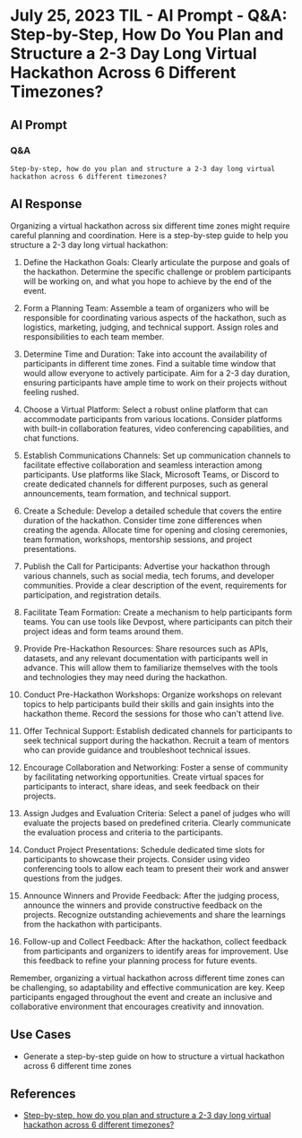 # July 25, 2023 TIL - AI Prompt - Q&A: Step-by-Step, How Do You Plan and Structure a 2-3 Day Long Virtual Hackathon Across 6 Different Timezones?

## AI Prompt

### Q&A

```
Step-by-step, how do you plan and structure a 2-3 day long virtual hackathon across 6 different timezones?
```

## AI Response

Organizing a virtual hackathon across six different time zones might require careful planning and coordination. Here is a step-by-step guide to help you structure a 2-3 day long virtual hackathon:

1. Define the Hackathon Goals: Clearly articulate the purpose and goals of the hackathon. Determine the specific challenge or problem participants will be working on, and what you hope to achieve by the end of the event.

2. Form a Planning Team: Assemble a team of organizers who will be responsible for coordinating various aspects of the hackathon, such as logistics, marketing, judging, and technical support. Assign roles and responsibilities to each team member.

3. Determine Time and Duration: Take into account the availability of participants in different time zones. Find a suitable time window that would allow everyone to actively participate. Aim for a 2-3 day duration, ensuring participants have ample time to work on their projects without feeling rushed.

4. Choose a Virtual Platform: Select a robust online platform that can accommodate participants from various locations. Consider platforms with built-in collaboration features, video conferencing capabilities, and chat functions.

5. Establish Communications Channels: Set up communication channels to facilitate effective collaboration and seamless interaction among participants. Use platforms like Slack, Microsoft Teams, or Discord to create dedicated channels for different purposes, such as general announcements, team formation, and technical support.

6. Create a Schedule: Develop a detailed schedule that covers the entire duration of the hackathon. Consider time zone differences when creating the agenda. Allocate time for opening and closing ceremonies, team formation, workshops, mentorship sessions, and project presentations.

7. Publish the Call for Participants: Advertise your hackathon through various channels, such as social media, tech forums, and developer communities. Provide a clear description of the event, requirements for participation, and registration details.

8. Facilitate Team Formation: Create a mechanism to help participants form teams. You can use tools like Devpost, where participants can pitch their project ideas and form teams around them.

9. Provide Pre-Hackathon Resources: Share resources such as APIs, datasets, and any relevant documentation with participants well in advance. This will allow them to familiarize themselves with the tools and technologies they may need during the hackathon.

10. Conduct Pre-Hackathon Workshops: Organize workshops on relevant topics to help participants build their skills and gain insights into the hackathon theme. Record the sessions for those who can't attend live.

11. Offer Technical Support: Establish dedicated channels for participants to seek technical support during the hackathon. Recruit a team of mentors who can provide guidance and troubleshoot technical issues.

12. Encourage Collaboration and Networking: Foster a sense of community by facilitating networking opportunities. Create virtual spaces for participants to interact, share ideas, and seek feedback on their projects.

13. Assign Judges and Evaluation Criteria: Select a panel of judges who will evaluate the projects based on predefined criteria. Clearly communicate the evaluation process and criteria to the participants.

14. Conduct Project Presentations: Schedule dedicated time slots for participants to showcase their projects. Consider using video conferencing tools to allow each team to present their work and answer questions from the judges.

15. Announce Winners and Provide Feedback: After the judging process, announce the winners and provide constructive feedback on the projects. Recognize outstanding achievements and share the learnings from the hackathon with participants.

16. Follow-up and Collect Feedback: After the hackathon, collect feedback from participants and organizers to identify areas for improvement. Use this feedback to refine your planning process for future events.

Remember, organizing a virtual hackathon across different time zones can be challenging, so adaptability and effective communication are key. Keep participants engaged throughout the event and create an inclusive and collaborative environment that encourages creativity and innovation.


## Use Cases

- Generate a step-by-step guide on how to structure a virtual hackathon across 6 different time zones

## References

- [Step-by-step, how do you plan and structure a 2-3 day long virtual hackathon across 6 different timezones?](https://sider.ai/chat/C0OVSE07JWN?share_key=e18a4672-9d50-4424-8b61-913b97766490)

